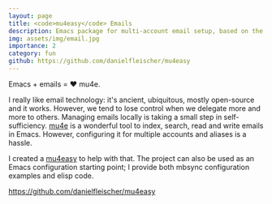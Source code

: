 ```yaml
---
layout: page
title: <code>mu4easy</code> Emails
description: Emacs package for multi-account email setup, based on the <code>mu4e</code> package.
img: assets/img/email.jpg
importance: 2
category: fun
github: https://github.com/danielfleischer/mu4easy
---
```


Emacs + emails = ❤️ mu4e.

I really like email technology: it's ancient, ubiquitous, mostly open-source and it works. However, we tend to lose control when we delegate more and more to others. Managing emails locally is taking a small step in self-sufficiency. [mu4e](https://github.com/djcb/mu) is a wonderful tool to index, search, read and write emails in Emacs. However, configuring it for multiple accounts and aliases is a hassle.

I created a [mu4easy](https://melpa.org/#/mu4easy) to help with that. The project can also be used as an Emacs configuration starting point; I provide both mbsync configuration examples and elisp code.

<https://github.com/danielfleischer/mu4easy>

